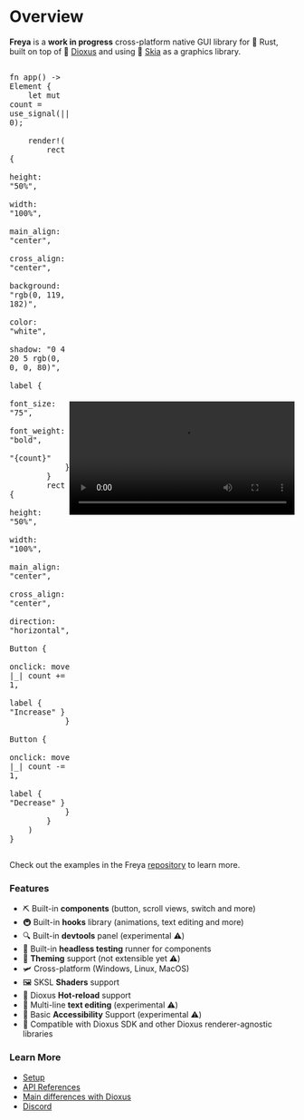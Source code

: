 # Overview

**Freya** is a **work in progress** cross-platform native GUI library for 🦀 Rust, built on top of 🧬 [Dioxus](https://dioxuslabs.com) and using 🎨 [Skia](https://skia.org/) as a graphics library. 


<table>
<tr>
<td style="border:hidden; padding: 0;">

```rust, no_run
fn app() -> Element {
    let mut count = use_signal(|| 0);

    render!(
        rect {
            height: "50%",
            width: "100%",
            main_align: "center",
            cross_align: "center",
            background: "rgb(0, 119, 182)",
            color: "white",
            shadow: "0 4 20 5 rgb(0, 0, 0, 80)",
            label {
                font_size: "75",
                font_weight: "bold",
                "{count}"
            }
        }
        rect {
            height: "50%",
            width: "100%",
            main_align: "center",
            cross_align: "center",
            direction: "horizontal",
            Button {
                onclick: move |_| count += 1,
                label { "Increase" }
            }
            Button {
                onclick: move |_| count -= 1,
                label { "Decrease" }
            }
        }
    )
}
```
</td>
<td style="border:hidden; padding: 0;">
<video width="400" loop autoplay>
  <source src="https://freya--feat-website-enhancements.deno.dev/demo.mp4" type="video/mp4" />
</video>
</td>
</table>

Check out the examples in the Freya [repository](https://github.com/marc2332/freya/tree/main/examples) to learn more.


### Features
- ⛏️ Built-in **components** (button, scroll views, switch and more) 
- 🚇 Built-in **hooks** library (animations, text editing and more)
- 🔍 Built-in **devtools** panel (experimental ⚠️)
- 🧰 Built-in **headless testing** runner for components
- 🎨 **Theming** support (not extensible yet ⚠️)
- 🛩️ Cross-platform (Windows, Linux, MacOS)
- 🖼️ SKSL **Shaders** support
- 🔄️ Dioxus **Hot-reload** support
- 📒 Multi-line **text editing** (experimental ⚠️)
- 🦾 Basic **Accessibility** Support (experimental ⚠️)
- 🧩 Compatible with Dioxus SDK and other Dioxus renderer-agnostic libraries

### Learn More

- [Setup](./setup.html)
- [API References](https://docs.rs/freya/latest/freya/)
- [Main differences with Dioxus](./differences_with_dioxus.html)
- [Discord](https://discord.gg/sYejxCdewG)

